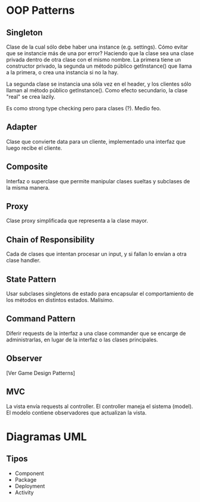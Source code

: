 # OOP Patterns

## Singleton

Clase de la cual sólo debe haber una instance (e.g. settings). Cómo evitar que se instancie más de una por error? Haciendo que la clase sea una clase privada dentro de otra clase con el mismo nombre. La primera tiene un constructor privado, la segunda un método público getInstance() que llama a la primera, o crea una instancia si no la hay.

La segunda clase se instancia una sóla vez en el header, y los clientes sólo llaman al método público getInstance(). Como efecto secundario, la clase "real" se crea lazily.

Es como strong type checking pero para clases (?). Medio feo.

## Adapter

Clase que convierte data para un cliente, implementado una interfaz que luego recibe el cliente.

## Composite

Interfaz o superclase que permite manipular clases sueltas y subclases de la misma manera.

## Proxy

Clase proxy simplificada que representa a la clase mayor.

## Chain of Responsibility

Cada de clases que intentan procesar un input, y si fallan lo envían a otra clase handler.

## State Pattern

Usar subclases singletons de estado para encapsular el comportamiento de los métodos en distintos estados. Malísimo.

## Command Pattern

Diferir requests de la interfaz a una clase commander que se encarge de administrarlas, en lugar de la interfaz o las clases principales.

## Observer

[Ver Game Design Patterns]

## MVC

La vista envía requests al controller. El controller maneja el sistema (model). El modelo contiene observadores que actualizan la vista.

# Diagramas UML

## Tipos
- Component
- Package
- Deployment
- Activity